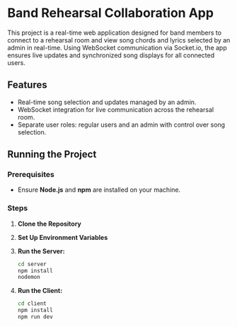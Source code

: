 # Band Rehearsal Collaboration App

This project is a real-time web application designed for band members to connect to a rehearsal room and view song chords and lyrics selected by an admin in real-time. Using WebSocket communication via Socket.io, the app ensures live updates and synchronized song displays for all connected users.

## Features
- Real-time song selection and updates managed by an admin.
- WebSocket integration for live communication across the rehearsal room.
- Separate user roles: regular users and an admin with control over song selection.

## Running the Project

### Prerequisites
- Ensure **Node.js** and **npm** are installed on your machine.

### Steps

1. **Clone the Repository**
2. **Set Up Environment Variables**

3. **Run the Server:**
   ```bash
   cd server
   npm install
   nodemon
4. **Run the Client:**
   ```bash
   cd client
   npm install
   npm run dev
